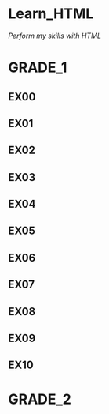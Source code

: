 # Learn_HTML
_Perform my skills with HTML_

#  GRADE_1

## EX00

## EX01

## EX02

## EX03

## EX04

## EX05

## EX06

## EX07

## EX08

## EX09

## EX10


# GRADE_2

